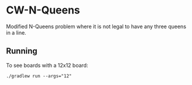 # CW-N-Queens
Modified N-Queens problem where it is not legal to have any three queens in a line.
## Running
To see boards with a 12x12 board:
```
./gradlew run --args="12"
```
